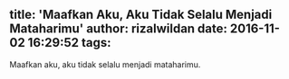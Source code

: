 title: 'Maafkan Aku, Aku Tidak Selalu Menjadi Mataharimu'
author: rizalwildan
date: 2016-11-02 16:29:52
tags:
---
Maafkan aku, aku tidak selalu menjadi mataharimu.